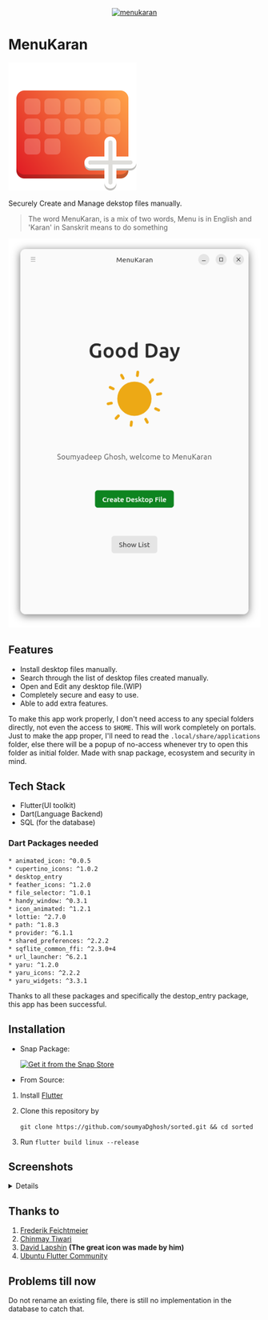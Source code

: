 <div style="text-align: center";> 

[![menukaran](https://snapcraft.io/menukaran/badge.svg)](https://snapcraft.io/menukaran) 

</div>

# MenuKaran

![](snap/gui/com.soumyaDghosh.menukaran.svg)

Securely Create and Manage dekstop files manually.



> The word MenuKaran, is a mix of two words, Menu is in English and 'Karan' in Sanskrit means to do something

![](.github/screenshots/greeting_morning_light.png)


## Features

- Install desktop files manually.
- Search through the list of desktop files created manually.
- Open and Edit any desktop file.(WIP)
- Completely secure and easy to use.
- Able to add extra features.

To make this app work properly, I don't need access to any special folders directly, not even the access to `$HOME`. This will work completely on portals. Just to make the app proper, I'll need to read the `.local/share/applications` folder, else there will be a popup of no-access whenever try to open this folder as initial folder. Made with snap package, ecosystem and security in mind.

## Tech Stack

- Flutter(UI toolkit)
- Dart(Language Backend)
- SQL (for the database)

### Dart Packages needed

``````shell
* animated_icon: ^0.0.5
* cupertino_icons: ^1.0.2
* desktop_entry
* feather_icons: ^1.2.0
* file_selector: ^1.0.1
* handy_window: ^0.3.1
* icon_animated: ^1.2.1
* lottie: ^2.7.0
* path: ^1.8.3
* provider: ^6.1.1
* shared_preferences: ^2.2.2
* sqflite_common_ffi: ^2.3.0+4
* url_launcher: ^6.2.1
* yaru: ^1.2.0
* yaru_icons: ^2.2.2
* yaru_widgets: ^3.3.1
````````

Thanks to all these packages and specifically the destop_entry package, this app has been successful.

## Installation

- Snap Package:

    [![Get it from the Snap Store](https://snapcraft.io/static/images/badges/en/snap-store-black.svg)](https://snapcraft.io/menukaran)

- From Source:

1. Install [Flutter](https://docs.flutter.dev/get-started/install/linux)
2. Clone this repository by

    `git clone https://github.com/soumyaDghosh/sorted.git && cd sorted`

3. Run `flutter build linux --release`



## Screenshots
<details>

|Dark | Light|
|-|-|
|![](.github/screenshots/start_page_dark.png)|![](.github/screenshots/start_page_light.png)|
|![](.github/screenshots/create_desktop_page_dark.png)|![](.github/screenshots/create_desktop_page_light.png)|
|![](.github/screenshots/edit_page_dark.png)|![](.github/screenshots/edit_page_light.png)|
|![](.github/screenshots/error_page_dark.png)|![](.github/screenshots/error_page_light.png)|
|![](.github/screenshots/list_page_dark.png)|![](.github/screenshots/list_page_light.png)|
|![](.github/screenshots/list_page_empty_dark.png)|![](.github/screenshots/list_page_empty_light.png)|
|![](.github/screenshots/settings_page_dark.png)|![](.github/screenshots/settings_page_light.png)|
|![](.github/screenshots/success_page_dark.png)|![](.github/screenshots/success_page_light.png)|

</details>

## Thanks to
1. [Frederik Feichtmeier](https://github.com/Feichtmeier)
2. [Chinmay Tiwari](https://github.com/Chintiw)
3. [David Lapshin](https://github.com/daudix) **(The great icon was made by him)**
4. [Ubuntu Flutter Community](https://github.com/ubuntu-flutter-community)

## Problems till now

Do not rename an existing file, there is still no implementation in the database to catch that.